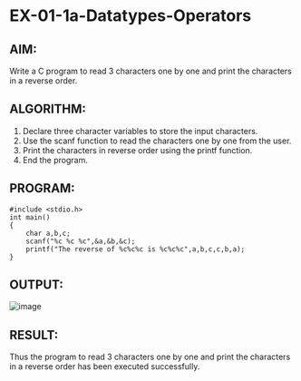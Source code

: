 # EX-01-1a-Datatypes-Operators
## AIM:
Write a C program to read 3 characters one by one and print the characters in a reverse order.
## ALGORITHM:
1. Declare three character variables to store the input characters.
2. Use the scanf function to read the characters one by one from the user.
3. Print the characters in reverse order using the printf function.
4. End the program.
## PROGRAM:
```
#include <stdio.h>
int main()
{
    char a,b,c;
    scanf("%c %c %c",&a,&b,&c);
    printf("The reverse of %c%c%c is %c%c%c",a,b,c,c,b,a);
}
```
## OUTPUT:
![image](https://github.com/Yogabharathi3/EX-01-1a-Datatypes-Operators/assets/118899387/5e004428-5faf-4c1f-9ca6-3f20b7686c2c)
## RESULT:
Thus the program  to read 3 characters one by one and print the characters in a reverse order has been executed successfully.
   
